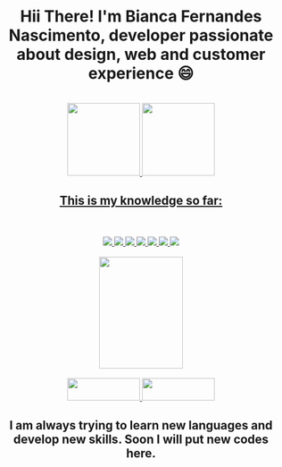 <h1 align="center">Hii There! I'm Bianca Fernandes Nascimento, developer passionate about design, web and customer experience 😄</h1>
<br>
 <div align="center">
  <a href="https://github.com/BFN100">
  <img height="130em" src="https://github-readme-stats.vercel.app/api?username=BFN100&show_icons=true&theme=dracula&include_all_commits=true&count_private=true">
  <img height="130em" src="https://github-readme-stats.vercel.app/api/top-langs/?username=BFN100&layout=compact&langs_count=7&theme=dracula">
</div>
  
 ##
 
<div align="center">
  <h2> This is my knowledge so far: </h2>
  <br>
  <br>
  
  <img src="https://img.icons8.com/external-flaticons-flat-flat-icons/64/undefined/external-html-computer-programming-flaticons-flat-flat-icons.png"/>
  <img src="https://img.icons8.com/external-prettycons-flat-prettycons/47/undefined/external-css-web-seo-prettycons-flat-prettycons.png"/>
  <img src="https://img.icons8.com/color/48/undefined/javascript--v1.png"/>
  <img src="https://img.icons8.com/color/48/undefined/c-plus-plus-logo.png"/>
  <img src="https://img.icons8.com/color/48/undefined/java-coffee-cup-logo--v1.png"/>
  <img src="https://img.icons8.com/color/48/undefined/c-sharp-logo-2.png"/>
  <img src="https://img.icons8.com/fluency/48/undefined/swift.png"/>
 
  <br>
  <br>
  <!-- https://picasion.com/ -->
  <img src="https://i.picasion.com/pic92/502ad82775a9ef2eaa26bb0a7ff97c5c.gif" width="150px" height="200px" />
  <br>
  <br>
      <a href="https://www.linkedin.com/in/bianca-fernandes-nascimento/" target="_blank">
        <img width="130px" height="40px" src="https://img.shields.io/badge/LinkedIn-0077B5?style=for-the-badge&logo=linkedin&logoColor=white" />
      </a>
      <a href="mailto:bianca.fernandes048@gmail.com" target="_blank">
        <img width="130px" height="40px" src="https://img.shields.io/badge/Gmail-D14836?style=for-the-badge&logo=gmail&logoColor=white" />
      </a>
 
 <h2> I am always trying to learn new languages and develop new skills. Soon I will put new codes here. </h2>
 
</div>
 
 ##
 
  
